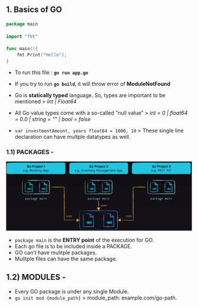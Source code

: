 ##  1. Basics of GO

```go
package main

import "fmt"

func main(){
    fmt.Print("Hello");
}
```
- To run this file : **`go run app.go`**
- If you try to run **`go build`**, it will throw error of **ModuleNotFound**


- Go is **statically typed** language. So, types are important to be mentioned > *Int | Float64* 
- All Go value types come with a so-called "null value" > *int = 0 | float64 = 0.0 | string = "" | bool = false*

- `var investmentAmount, years float64 = 1000, 10` > These single line declaration can have multple datatypes as well.

### 1.1) PACKAGES -
![Packages in Go](assets/image.png) 
- `package main` is the **ENTRY point** of the execution for GO.
- Each go file is to be included inside a PACKAGE.
- GO can't have mulitple packages.
- Mulitple files can have the same package.

## 1.2) MODULES -
- Every GO package is under any single Module.
- `go init mod {module_path}` > module_path: example.com/go-path.